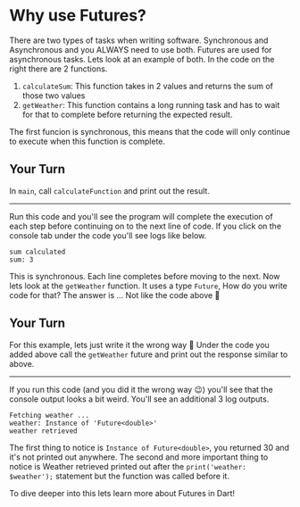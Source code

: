 # Why use Futures?

There are two types of tasks when writing software. Synchronous and Asynchronous and you ALWAYS need to use both. Futures are used for asynchronous tasks. Lets look at an example of both. In the code on the right there are 2 functions. 

1. `calculateSum`: This function takes in 2 values and returns the sum of those two values
2. `getWeather`: This function contains a long running task and has to wait for that to complete before returning the expected result.

The first funcion is synchronous, this means that the code will only continue to execute when this function is complete. 

## Your Turn

In `main`, call `calculateFunction` and print out the result.

---

Run this code and you'll see the program will complete the execution of each step before continuing on to the next line of code. If you click on the console tab under the code you'll see logs like below.

```
sum calculated
sum: 3
```

This is synchronous. Each line completes before moving to the next. Now lets look at the `getWeather` function. It uses a type `Future`, How do you write code for that? The answer is ... Not like the code above 🤯 

## Your Turn

For this example, lets just write it the wrong way 🙈 Under the code you added above call the `getWeather` future and print out the response similar to above. 

---

If you run this code (and you did it the wrong way 😉) you'll see that the console output looks a bit weird. You'll see an additional 3 log outputs.

```
Fetching weather ...
weather: Instance of 'Future<double>'
weather retrieved
```

The first thing to notice is `Instance of Future<double>`, you returned 30 and it's not printed out anywhere. The second and more important thing to notice is Weather retrieved printed out after the `print('weather: $weather');` statement but the function was called before it. 

To dive deeper into this lets learn more about Futures in Dart!